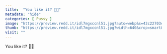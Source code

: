 ```yaml
---
title:  "You like it? 👅👅"
metadate: "hide"
categories: [ Pussy ]
image: "https://preview.redd.it/idl7mgxccnl51.jpg?auto=webp&s=42c22703c46b12795a19b7bbfcfb843c36ca35e5"
thumb: "https://preview.redd.it/idl7mgxccnl51.jpg?width=640&crop=smart&auto=webp&s=a439d08cdc6a9a5eea4a83bf425fe93c39e80338"
visit: ""
---
```

You like it? 👅👅
